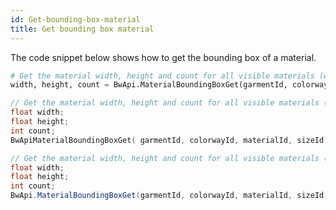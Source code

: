```yaml
---
id: Get-bounding-box-material
title: Get bounding box material
---
```

The code snippet below shows how to get the bounding box of a material. <br/>
<!--DOCUSAURUS_CODE_TABS-->

<!--Python-->
```python
# Get the material width, height and count for all visible materials (works only on artwork and trim3d)
width, height, count = BwApi.MaterialBoundingBoxGet(garmentId, colorwayId, materialId, sizeId)
```
<!--C++-->
```cpp
// Get the material width, height and count for all visible materials (works only on artwork and trim3d)
float width;
float height;
int count;
BwApiMaterialBoundingBoxGet( garmentId, colorwayId, materialId, sizeId, width, height, count);
```
<!--C#-->
```csharp
// Get the material width, height and count for all visible materials (works only on artwork and trim3d)
float width;
float height;
int count;
BwApi.MaterialBoundingBoxGet(garmentId, colorwayId, materialId, sizeId, out width, out height, out count);
```
<!--END_DOCUSAURUS_CODE_TABS-->

<br/>
